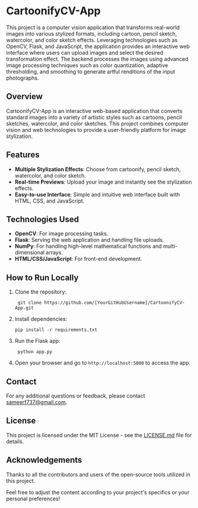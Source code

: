 # CartoonifyCV-App
This project is a computer vision application that transforms real-world images into various stylized formats, including cartoon, pencil sketch, watercolor, and color sketch effects. Leveraging technologies such as OpenCV, Flask, and JavaScript, the application provides an interactive web interface where users can upload images and select the desired transformation effect. The backend processes the images using advanced image processing techniques such as color quantization, adaptive thresholding, and smoothing to generate artful renditions of the input photographs.

## Overview
CartoonifyCV-App is an interactive web-based application that converts standard images into a variety of artistic styles such as cartoons, pencil sketches, watercolor, and color sketches. This project combines computer vision and web technologies to provide a user-friendly platform for image stylization.

## Features
- **Multiple Stylization Effects**: Choose from cartoonify, pencil sketch, watercolor, and color sketch.
- **Real-time Previews**: Upload your image and instantly see the stylization effects.
- **Easy-to-use Interface**: Simple and intuitive web interface built with HTML, CSS, and JavaScript.

## Technologies Used
- **OpenCV**: For image processing tasks.
- **Flask**: Serving the web application and handling file uploads.
- **NumPy**: For handling high-level mathematical functions and multi-dimensional arrays.
- **HTML/CSS/JavaScript**: For front-end development.

## How to Run Locally
1. Clone the repository:

        git clone https://github.com/[YourGitHubUsername]/CartoonifyCV-App.git

2. Install dependencies:
  
       pip install -r requirements.txt

3. Run the Flask app:

        python app.py

4. Open your browser and go to `http://localhost:5000` to access the app.

## Contact
For any additional questions or feedback, please contact [sameerf737@gmail.com](mailto:sameerf737@gmail.com).

## License
This project is licensed under the MIT License - see the [LICENSE.md](LICENSE) file for details.

## Acknowledgements
Thanks to all the contributors and users of the open-source tools utilized in this project.

Feel free to adjust the content according to your project's specifics or your personal preferences!
